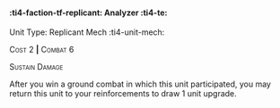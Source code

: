 #### :ti4-faction-tf-replicant: **Analyzer** :ti4-te:

Unit Type: Replicant Mech :ti4-unit-mech: 

<span style="font-variant:small-caps;">Cost</span> 2 __|__ <span style="font-variant:small-caps;">Combat</span> 6

<span style="font-variant:small-caps;">Sustain Damage</span>

After you win a ground combat in which this unit participated, you may return this unit to your reinforcements to draw 1 unit upgrade.
